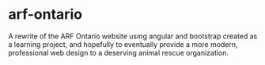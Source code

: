 # arf-ontario
A rewrite of the ARF Ontario website using angular and bootstrap created as a learning project, and hopefully to eventually provide a more modern, professional web design to a deserving animal rescue organization.
